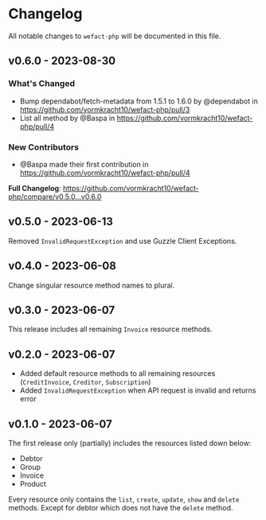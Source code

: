 # Changelog

All notable changes to `wefact-php` will be documented in this file.

## v0.6.0 - 2023-08-30

### What's Changed

- Bump dependabot/fetch-metadata from 1.5.1 to 1.6.0 by @dependabot in https://github.com/vormkracht10/wefact-php/pull/3
- List all method by @Baspa in https://github.com/vormkracht10/wefact-php/pull/4

### New Contributors

- @Baspa made their first contribution in https://github.com/vormkracht10/wefact-php/pull/4

**Full Changelog**: https://github.com/vormkracht10/wefact-php/compare/v0.5.0...v0.6.0

## v0.5.0 - 2023-06-13

Removed `InvalidRequestException` and use Guzzle Client Exceptions.

## v0.4.0 - 2023-06-08

Change singular resource method names to plural.

## v0.3.0 - 2023-06-07

This release includes all remaining `Invoice` resource methods.

## v0.2.0 - 2023-06-07

- Added default resource methods to all remaining resources (`CreditInvoice`, `Creditor`, `Subscription`)
- Added `InvalidRequestException` when API request is invalid and returns error

## v0.1.0 - 2023-06-07

The first release only (partially) includes the resources listed down below:

- Debtor
- Group
- Invoice
- Product

Every resource only contains the `list`, `create`, `update`, `show` and `delete` methods. Except for debtor which does not have the `delete` method.
